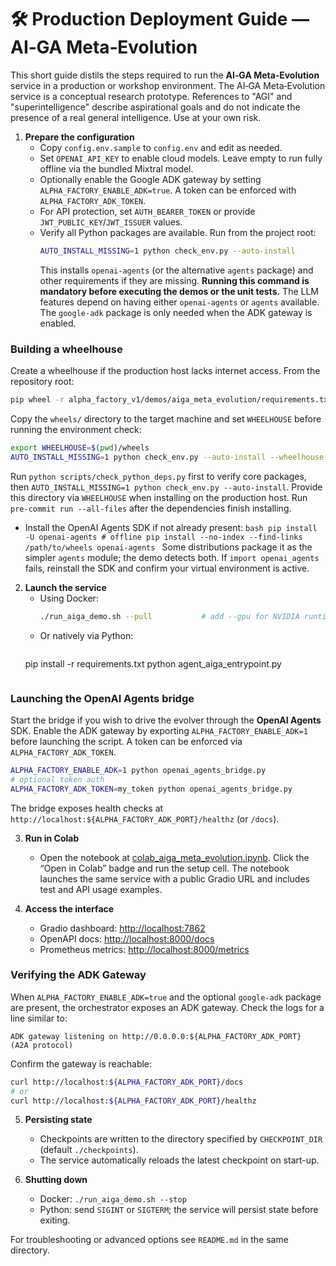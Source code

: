 # 🛠️ Production Deployment Guide — AI‑GA Meta‑Evolution

This short guide distils the steps required to run the **AI‑GA Meta‑Evolution** service in a production or workshop environment.
The AI‑GA Meta‑Evolution service is a conceptual research prototype. References to "AGI" and "superintelligence" describe aspirational goals and do not indicate the presence of a real general intelligence. Use at your own risk.

1. **Prepare the configuration**
   - Copy `config.env.sample` to `config.env` and edit as needed.
   - Set `OPENAI_API_KEY` to enable cloud models. Leave empty to run fully offline via the bundled Mixtral model.
   - Optionally enable the Google ADK gateway by setting `ALPHA_FACTORY_ENABLE_ADK=true`. A token can be enforced with `ALPHA_FACTORY_ADK_TOKEN`.
   - For API protection, set `AUTH_BEARER_TOKEN` or provide `JWT_PUBLIC_KEY`/`JWT_ISSUER` values.
   - Verify all Python packages are available. Run from the project root:
     ```bash
     AUTO_INSTALL_MISSING=1 python check_env.py --auto-install
     ```
     This installs `openai-agents` (or the alternative `agents` package) and
     other requirements if they are missing.
     **Running this command is mandatory before executing the demos or the unit
     tests.** The LLM features depend on having either `openai-agents` or
     `agents` available. The `google-adk` package is only needed when the ADK
     gateway is enabled.

### Building a wheelhouse

Create a wheelhouse if the production host lacks internet access.
From the repository root:

```bash
pip wheel -r alpha_factory_v1/demos/aiga_meta_evolution/requirements.txt -w wheels
```

Copy the `wheels/` directory to the target machine and set `WHEELHOUSE`
before running the environment check:

```bash
export WHEELHOUSE=$(pwd)/wheels
AUTO_INSTALL_MISSING=1 python check_env.py --auto-install --wheelhouse "$WHEELHOUSE"
```

Run `python scripts/check_python_deps.py` first to verify core packages,
then `AUTO_INSTALL_MISSING=1 python check_env.py --auto-install`.
Provide this directory via `WHEELHOUSE` when installing on the production host.
Run `pre-commit run --all-files` after the dependencies finish installing.
   - Install the OpenAI Agents SDK if not already present:
    ```bash
    pip install -U openai-agents
    # offline
    pip install --no-index --find-links /path/to/wheels openai-agents
    ```
    Some distributions package it as the simpler `agents` module; the demo
    detects both. If `import openai_agents` fails, reinstall the SDK and
     confirm your virtual environment is active.

2. **Launch the service**
   - Using Docker:
     ```bash
     ./run_aiga_demo.sh --pull           # add --gpu for NVIDIA runtime
     ```
   - Or natively via Python:
     ```bash
    pip install -r requirements.txt
    python agent_aiga_entrypoint.py
     ```

### Launching the OpenAI Agents bridge

Start the bridge if you wish to drive the evolver through the **OpenAI Agents**
SDK.  Enable the ADK gateway by exporting `ALPHA_FACTORY_ENABLE_ADK=1` before
launching the script.  A token can be enforced via
`ALPHA_FACTORY_ADK_TOKEN`.

```bash
ALPHA_FACTORY_ENABLE_ADK=1 python openai_agents_bridge.py
# optional token auth
ALPHA_FACTORY_ADK_TOKEN=my_token python openai_agents_bridge.py
```

The bridge exposes health checks at
`http://localhost:${ALPHA_FACTORY_ADK_PORT}/healthz` (or `/docs`).

3. **Run in Colab**
   - Open the notebook at
     [colab_aiga_meta_evolution.ipynb](colab_aiga_meta_evolution.ipynb).
     Click the “Open in Colab” badge and run the setup cell. The notebook
     launches the same service with a public Gradio URL and includes test
     and API usage examples.

4. **Access the interface**
   - Gradio dashboard: [http://localhost:7862](http://localhost:7862)
   - OpenAPI docs: [http://localhost:8000/docs](http://localhost:8000/docs)
   - Prometheus metrics: [http://localhost:8000/metrics](http://localhost:8000/metrics)

### Verifying the ADK Gateway
When `ALPHA_FACTORY_ENABLE_ADK=true` and the optional `google-adk` package are
present, the orchestrator exposes an ADK gateway.  Check the logs for a line
similar to:

```
ADK gateway listening on http://0.0.0.0:${ALPHA_FACTORY_ADK_PORT}  (A2A protocol)
```

Confirm the gateway is reachable:

```bash
curl http://localhost:${ALPHA_FACTORY_ADK_PORT}/docs
# or
curl http://localhost:${ALPHA_FACTORY_ADK_PORT}/healthz
```

5. **Persisting state**
   - Checkpoints are written to the directory specified by `CHECKPOINT_DIR` (default `./checkpoints`).
   - The service automatically reloads the latest checkpoint on start-up.

6. **Shutting down**
   - Docker: `./run_aiga_demo.sh --stop`
   - Python: send `SIGINT` or `SIGTERM`; the service will persist state before exiting.

For troubleshooting or advanced options see `README.md` in the same directory.

